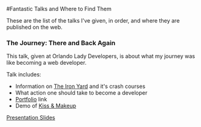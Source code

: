 #Fantastic Talks and Where to Find Them

These are the list of the talks I've given, in order, and where they are published on the web.




### The Journey: There and Back Again
This talk, given at Orlando Lady Developers, is about what my journey was like becoming a web developer.

Talk includes:
  - Information on [The Iron Yard](https://www.theironyard.com/) and it's crash courses
  - What action one should take to become a developer
  - [Portfolio](https://nellarro-portfolio.surge.sh) link
  - Demo of [Kiss & Makeup](https://nellarro.kiss-n-makeup.surge.sh)

[Presentation Slides](https://docs.google.com/presentation/d/1Kk7fc3Xz2ae9wu65lh3XLMvwV2YTEziZVkhORrCIVtc/pub?start=true&loop=false&delayms=5000)
